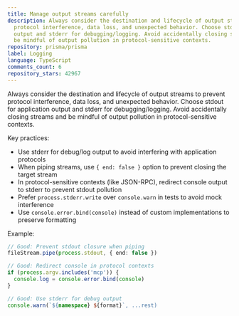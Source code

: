 ```yaml
---
title: Manage output streams carefully
description: Always consider the destination and lifecycle of output streams to prevent
  protocol interference, data loss, and unexpected behavior. Choose stdout for application
  output and stderr for debugging/logging. Avoid accidentally closing streams and
  be mindful of output pollution in protocol-sensitive contexts.
repository: prisma/prisma
label: Logging
language: TypeScript
comments_count: 6
repository_stars: 42967
---
```


Always consider the destination and lifecycle of output streams to prevent protocol interference, data loss, and unexpected behavior. Choose stdout for application output and stderr for debugging/logging. Avoid accidentally closing streams and be mindful of output pollution in protocol-sensitive contexts.

Key practices:
- Use stderr for debug/log output to avoid interfering with application protocols
- When piping streams, use `{ end: false }` option to prevent closing the target stream
- In protocol-sensitive contexts (like JSON-RPC), redirect console output to stderr to prevent stdout pollution
- Prefer `process.stderr.write` over `console.warn` in tests to avoid mock interference
- Use `console.error.bind(console)` instead of custom implementations to preserve formatting

Example:
```typescript
// Good: Prevent stdout closure when piping
fileStream.pipe(process.stdout, { end: false })

// Good: Redirect console in protocol contexts  
if (process.argv.includes('mcp')) {
  console.log = console.error.bind(console)
}

// Good: Use stderr for debug output
console.warn(`${namespace} ${format}`, ...rest)
```